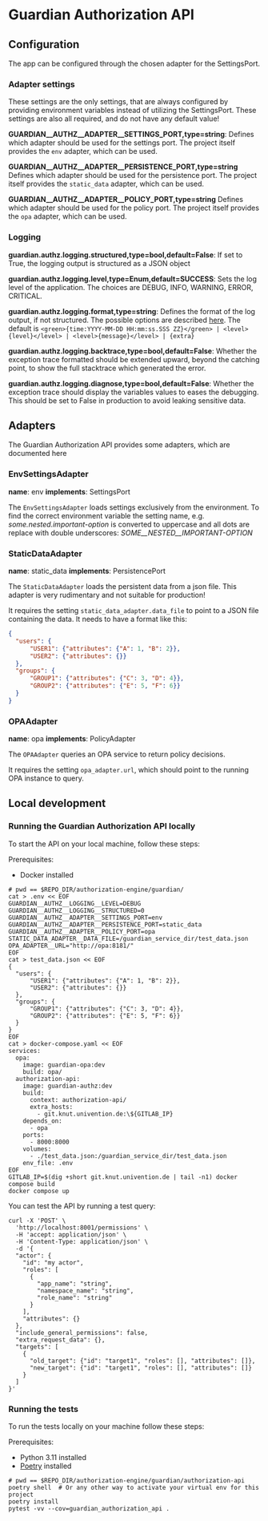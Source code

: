 # Guardian Authorization API

## Configuration

The app can be configured through the chosen adapter for the SettingsPort.

### Adapter settings

These settings are the only settings, that are always configured by providing environment variables instead of utilizing the SettingsPort.
These settings are also all required, and do not have any default value!

**GUARDIAN__AUTHZ__ADAPTER__SETTINGS_PORT,type=string**: Defines which adapter should be used for the settings port.
The project itself provides the `env` adapter, which can be used.

**GUARDIAN__AUTHZ__ADAPTER__PERSISTENCE_PORT,type=string** Defines which adapter should be used for the persistence port.
The project itself provides the `static_data` adapter, which can be used.

**GUARDIAN__AUTHZ__ADAPTER__POLICY_PORT,type=string** Defines which adapter should be used for the policy port.
The project itself provides the `opa` adapter, which can be used.

### Logging

**guardian.authz.logging.structured,type=bool,default=False**: If set to True, the logging output is structured as a JSON object

**guardian.authz.logging.level,type=Enum,default=SUCCESS**: Sets the log level of the application. The choices are DEBUG, INFO,
WARNING, ERROR, CRITICAL.

**guardian.authz.logging.format,type=string**: Defines the format of the log output, if not structured. The possible options are
described [here](https://loguru.readthedocs.io/en/stable/api/logger.html). The default is
`<green>{time:YYYY-MM-DD HH:mm:ss.SSS ZZ}</green> | <level>{level}</level> | <level>{message}</level> | {extra}`

**guardian.authz.logging.backtrace,type=bool,default=False**: Whether the exception trace formatted should be
extended upward, beyond the catching point, to show the full stacktrace which generated the error.

**guardian.authz.logging.diagnose,type=bool,default=False**: Whether the exception trace should display the variables
values to eases the debugging. This should be set to False in production to avoid leaking sensitive data.

## Adapters

The Guardian Authorization API provides some adapters, which are documented here

### EnvSettingsAdapter

**name**: env
**implements**: SettingsPort

The `EnvSettingsAdapter` loads settings exclusively from the environment. To find the correct environment variable
the setting name, e.g. *some.nested.important-option* is converted to uppercase and all dots are replace with double
underscores: *SOME__NESTED__IMPORTANT-OPTION*

### StaticDataAdapter

**name**: static_data
**implements**: PersistencePort

The `StaticDataAdapter` loads the persistent data from a json file. This adapter is very rudimentary and not suitable for
production!

It requires the setting `static_data_adapter.data_file` to point to a JSON file containing the data. It needs to have
a format like this:

```json
{
  "users": {
      "USER1": {"attributes": {"A": 1, "B": 2}},
      "USER2": {"attributes": {}}
  },
  "groups": {
      "GROUP1": {"attributes": {"C": 3, "D": 4}},
      "GROUP2": {"attributes": {"E": 5, "F": 6}}
  }
}
```

### OPAAdapter

**name**: opa
**implements**: PolicyAdapter

The `OPAAdapter` queries an OPA service to return policy decisions.

It requires the setting `opa_adapter.url`, which should point to the running OPA instance to query.

## Local development

### Running the Guardian Authorization API locally

To start the API on your local machine, follow these steps:

Prerequisites:

- Docker installed

```shell
# pwd == $REPO_DIR/authorization-engine/guardian/
cat > .env << EOF
GUARDIAN__AUTHZ__LOGGING__LEVEL=DEBUG
GUARDIAN__AUTHZ__LOGGING__STRUCTURED=0
GUARDIAN__AUTHZ__ADAPTER__SETTINGS_PORT=env
GUARDIAN__AUTHZ__ADAPTER__PERSISTENCE_PORT=static_data
GUARDIAN__AUTHZ__ADAPTER__POLICY_PORT=opa
STATIC_DATA_ADAPTER__DATA_FILE=/guardian_service_dir/test_data.json
OPA_ADAPTER__URL="http://opa:8181/"
EOF
cat > test_data.json << EOF
{
  "users": {
      "USER1": {"attributes": {"A": 1, "B": 2}},
      "USER2": {"attributes": {}}
  },
  "groups": {
      "GROUP1": {"attributes": {"C": 3, "D": 4}},
      "GROUP2": {"attributes": {"E": 5, "F": 6}}
  }
}
EOF
cat > docker-compose.yaml << EOF
services:
  opa:
    image: guardian-opa:dev
    build: opa/
  authorization-api:
    image: guardian-authz:dev
    build:
      context: authorization-api/
      extra_hosts:
        - git.knut.univention.de:\${GITLAB_IP}
    depends_on:
      - opa
    ports:
      - 8000:8000
    volumes:
      - ./test_data.json:/guardian_service_dir/test_data.json
    env_file: .env
EOF
GITLAB_IP=$(dig +short git.knut.univention.de | tail -n1) docker compose build
docker compose up
```

You can test the API by running a test query:

```shell
curl -X 'POST' \
  'http://localhost:8001/permissions' \
  -H 'accept: application/json' \
  -H 'Content-Type: application/json' \
  -d '{
  "actor": {
    "id": "my actor",
    "roles": [
      {
        "app_name": "string",
        "namespace_name": "string",
        "role_name": "string"
      }
    ],
    "attributes": {}
  },
  "include_general_permissions": false,
  "extra_request_data": {},
  "targets": [
    {
      "old_target": {"id": "target1", "roles": [], "attributes": []},
      "new_target": {"id": "target1", "roles": [], "attributes": []}
    }
  ]
}'
```

### Running the tests

To run the tests locally on your machine follow these steps:

Prerequisites:
- Python 3.11 installed
- [Poetry](https://python-poetry.org/) installed

```shell
# pwd == $REPO_DIR/authorization-engine/guardian/authorization-api
poetry shell  # Or any other way to activate your virtual env for this project
poetry install
pytest -vv --cov=guardian_authorization_api .
```
